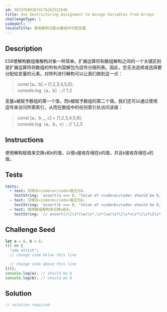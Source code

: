 ```yaml
---
id: 587d7b89367417b2b2512b4b
title: Use Destructuring Assignment to Assign Variables from Arrays
challengeType: 1
videoUrl: ''
localeTitle: 使用解构分配从数组中分配变量
---
```


## Description
<section id="description"> ES6使解构数组像解构对象一样简单。扩展运算符和数组解构之间的一个关键区别是扩展运算符将数组的所有内容解包为逗号分隔列表。因此，您无法选择或选择要分配给变量的元素。对阵列进行解构可以让我们做到这一点： <blockquote> const [a，b] = [1,2,3,4,5,6]; <br> console.log（a，b）; // 1,2 </blockquote>变量<code>a</code>被赋予数组的第一个值，而<code>b</code>被赋予数组的第二个值。我们还可以通过使用逗号来访问所需索引，从而在数组中的任何索引处访问该值： <blockquote> const [a，b ,,, c] = [1,2,3,4,5,6]; <br> console.log（a，b，c）; // 1,2,5 </blockquote></section>

## Instructions
<section id="instructions">使用解构赋值来交换<code>a</code>和<code>b</code>的值，以便<code>a</code>接收存储在<code>b</code>的值，并且<code>b</code>接收存储在<code>a</code>的值。 </section>

## Tests
<section id='tests'>

```yml
tests:
  - text: 交换后<code>a</code>值应为6。
    testString: 'assert(a === 6, "Value of <code>a</code> should be 6, after swapping.");'
  - text: 交换后<code>b</code>值应为8。
    testString: 'assert(b === 8, "Value of <code>b</code> should be 8, after swapping.");'
  - text: 使用数组解构来交换a和b。
    testString: '// assert(/\[\s*(\w)\s*,\s*(\w)\s*\]\s*=\s*\[\s*\2\s*,\s*\1\s*\]/g.test(code), "Use array destructuring to swap a and b.");'

```

</section>

## Challenge Seed
<section id='challengeSeed'>

<div id='js-seed'>

```js
let a = 8, b = 6;
(() => {
  "use strict";
  // change code below this line

  // change code above this line
})();
console.log(a); // should be 6
console.log(b); // should be 8

```

</div>



</section>

## Solution
<section id='solution'>

```js
// solution required
```
</section>
